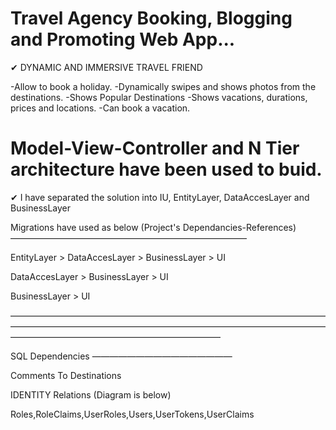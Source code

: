 # Travel Agency Booking, Blogging and Promoting Web App...

✔ DYNAMIC AND IMMERSIVE TRAVEL FRIEND

-Allow to book a holiday.
-Dynamically swipes and shows photos from the destinations.
-Shows Popular Destinations
-Shows vacations, durations, prices and locations.
-Can book a vacation.


# Model-View-Controller and N Tier architecture have been used to buid.

✔ I have separated the solution into IU, EntityLayer, DataAccesLayer and BusinessLayer


Migrations have used as below            (Project's Dependancies-References)
———————————————————————————

EntityLayer > DataAccesLayer > BusinessLayer > UI

DataAccesLayer > BusinessLayer > UI

BusinessLayer > UI


————————————————————————————————————————————————————————————————————————————————————————————————




SQL Dependencies
————————————————

Comments To Destinations

IDENTITY Relations                     (Diagram is below)

Roles,RoleClaims,UserRoles,Users,UserTokens,UserClaims



